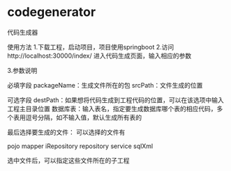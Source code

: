 # codegenerator
代码生成器


使用方法
1.下载工程，启动项目，项目使用springboot
2.访问http://localhost:30000/index/
  进入代码生成页面，输入相应的参数

3.参数说明

必填字段
packageName：生成文件所在的包
srcPath：文件生成的位置


可选字段
destPath：如果想将代码生成到工程代码的位置，可以在该选项中输入工程主目录位置
数据库表：输入表名，指定要生成数据库哪个表的相应代码，多个表用逗号分隔，如不输入值，默认生成所有表的


最后选择要生成的文件：
可以选择的文件有

pojo
mapper
iRepository
repository
service
sqlXml

选中文件后，可以指定这些文件所在的子工程
